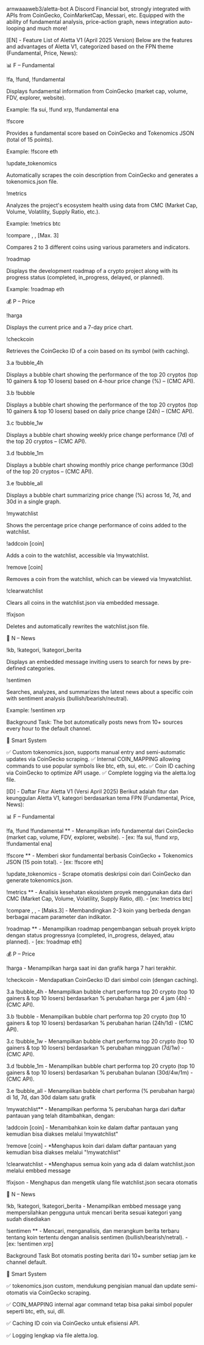 arnwaaaweb3/aletta-bot
A Discord Financial bot, strongly integrated with APIs from CoinGecko, CoinMarketCap, Messari, etc. Equipped with the ability of fundamental analysis, price-action graph, news integration auto-looping and much more!

[EN] - Feature List of Aletta V1 (April 2025 Version) Below are the features and advantages of Aletta V1, categorized based on the FPN theme (Fundamental, Price, News):

📊 F – Fundamental

!fa, !fund, !fundamental

Displays fundamental information from CoinGecko (market cap, volume, FDV, explorer, website).

Example: !fa sui, !fund xrp, !fundamental ena

!fscore

Provides a fundamental score based on CoinGecko and Tokenomics JSON (total of 15 points).

Example: !fscore eth

!update_tokenomics

Automatically scrapes the coin description from CoinGecko and generates a tokenomics.json file.

!metrics

Analyzes the project's ecosystem health using data from CMC (Market Cap, Volume, Volatility, Supply Ratio, etc.).

Example: !metrics btc

!compare , , [Max. 3]

Compares 2 to 3 different coins using various parameters and indicators.

!roadmap

Displays the development roadmap of a crypto project along with its progress status (completed, in_progress, delayed, or planned).

Example: !roadmap eth

💰 P – Price

!harga

Displays the current price and a 7-day price chart.

!checkcoin

Retrieves the CoinGecko ID of a coin based on its symbol (with caching).

3.a !bubble_4h

Displays a bubble chart showing the performance of the top 20 cryptos (top 10 gainers & top 10 losers) based on 4-hour price change (%) – (CMC API).

3.b !bubble

Displays a bubble chart showing the performance of the top 20 cryptos (top 10 gainers & top 10 losers) based on daily price change (24h) – (CMC API).

3.c !bubble_1w

Displays a bubble chart showing weekly price change performance (7d) of the top 20 cryptos – (CMC API).

3.d !bubble_1m

Displays a bubble chart showing monthly price change performance (30d) of the top 20 cryptos – (CMC API).

3.e !bubble_all

Displays a bubble chart summarizing price change (%) across 1d, 7d, and 30d in a single graph.

!mywatchlist

Shows the percentage price change performance of coins added to the watchlist.

!addcoin [coin]

Adds a coin to the watchlist, accessible via !mywatchlist.

!remove [coin]

Removes a coin from the watchlist, which can be viewed via !mywatchlist.

!clearwatchlist

Clears all coins in the watchlist.json via embedded message.

!fixjson

Deletes and automatically rewrites the watchlist.json file.

📰 N – News

!kb, !kategori, !kategori_berita

Displays an embedded message inviting users to search for news by pre-defined categories.

!sentimen

Searches, analyzes, and summarizes the latest news about a specific coin with sentiment analysis (bullish/bearish/neutral).

Example: !sentimen xrp

Background Task: The bot automatically posts news from 10+ sources every hour to the default channel.

🧠 Smart System

✅ Custom tokenomics.json, supports manual entry and semi-automatic updates via CoinGecko scraping. ✅ Internal COIN_MAPPING allowing commands to use popular symbols like btc, eth, sui, etc. ✅ Coin ID caching via CoinGecko to optimize API usage. ✅ Complete logging via the aletta.log file.

[ID] - Daftar Fitur Aletta V1 (Versi April 2025) Berikut adalah fitur dan keunggulan Aletta V1, kategori berdasarkan tema FPN (Fundamental, Price, News):

📊 F – Fundamental

!fa, !fund !fundamental ** - Menampilkan info fundamental dari CoinGecko (market cap, volume, FDV, explorer, website). - [ex: !fa sui, !fund xrp, !fundamental ena]

!fscore ** - Memberi skor fundamental berbasis CoinGecko + Tokenomics JSON (15 poin total). - [ex: !fscore eth]

!update_tokenomics - Scrape otomatis deskripsi coin dari CoinGecko dan generate tokenomics.json.

!metrics ** - Analisis kesehatan ekosistem proyek menggunakan data dari CMC (Market Cap, Volume, Volatility, Supply Ratio, dll). - [ex: !metrics btc]

!compare , , - [Maks.3] - Membandingkan 2-3 koin yang berbeda dengan berbagai macam parameter dan indikator.

!roadmap ** - Menampilkan roadmap pengembangan sebuah proyek kripto dengan status progressnya (completed, in_progress, delayed, atau planned). - [ex: !roadmap eth]

💰 P – Price

!harga - Menampilkan harga saat ini dan grafik harga 7 hari terakhir.

!checkcoin - Mendapatkan CoinGecko ID dari simbol coin (dengan caching).

3.a !bubble_4h - Menampilkan bubble chart performa top 20 crypto (top 10 gainers & top 10 losers) berdasarkan % perubahan harga per 4 jam (4h) - (CMC API).

3.b !bubble - Menampilkan bubble chart performa top 20 crypto (top 10 gainers & top 10 losers) berdasarkan % perubahan harian (24h/1d) - (CMC API).

3.c !bubble_1w - Menampilkan bubble chart performa top 20 crypto (top 10 gainers & top 10 losers) berdasarkan % perubahan mingguan (7d/1w) - (CMC API).

3.d !bubble_1m - Menampilkan bubble chart performa top 20 crypto (top 10 gainers & top 10 losers) berdasarkan % perubahan bulanan (30d/4w/1m) - (CMC API).

3.e !bubble_all - Menampilkan bubble chart performa (% perubahan harga) di 1d, 7d, dan 30d dalam satu grafik

!mywatchlist** - Menampilkan performa % perubahan harga dari daftar pantauan yang telah ditambahkan, dengan:

!addcoin [coin] - Menambahkan koin ke dalam daftar pantauan yang kemudian bisa diakses melalui !mywatchlist"

!remove [coin] - *Menghapus koin dari dalam daftar pantauan yang kemudian bisa diakses melalui "!mywatchlist"

!clearwatchlist - *Menghapus semua koin yang ada di dalam watchlist.json melalui embbed message

!fixjson - Menghapus dan mengetik ulang file watchlist.json secara otomatis

📰 N – News

!kb, !kategori, !kategori_berita - Menampilkan embbed message yang mempersilahkan pengguna untuk mencari berita sesuai kategori yang sudah disediakan

!sentimen ** - Mencari, menganalisis, dan merangkum berita terbaru tentang koin tertentu dengan analisis sentimen (bullish/bearish/netral). - [ex: !sentimen xrp]

Background Task Bot otomatis posting berita dari 10+ sumber setiap jam ke channel default.

🧠 Smart System

✅ tokenomics.json custom, mendukung pengisian manual dan update semi-otomatis via CoinGecko scraping.

✅ COIN_MAPPING internal agar command tetap bisa pakai simbol populer seperti btc, eth, sui, dll.

✅ Caching ID coin via CoinGecko untuk efisiensi API.

✅ Logging lengkap via file aletta.log.
